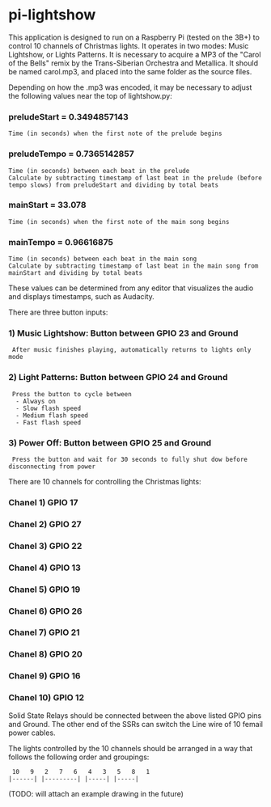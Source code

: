 # pi-lightshow

This application is designed to run on a Raspberry Pi (tested on the 3B+) to control 10 channels of Christmas lights.  It operates in two modes: Music Lightshow, or Lights Patterns.  It is necessary to acquire a MP3 of the "Carol of the Bells" remix by the Trans-Siberian Orchestra and Metallica.  It should be named carol.mp3, and placed into the same folder as the source files.

Depending on how the .mp3 was encoded, it may be necessary to adjust the following values near the top of lightshow.py:

### preludeStart = 0.3494857143
    Time (in seconds) when the first note of the prelude begins
### preludeTempo = 0.7365142857
    Time (in seconds) between each beat in the prelude
    Calculate by subtracting timestamp of last beat in the prelude (before tempo slows) from preludeStart and dividing by total beats
### mainStart = 33.078
    Time (in seconds) when the first note of the main song begins
### mainTempo = 0.96616875
    Time (in seconds) between each beat in the main song
    Calculate by subtracting timestamp of last beat in the main song from mainStart and dividing by total beats

These values can be determined from any editor that visualizes the audio and displays timestamps, such as Audacity.

There are three button inputs:

### 1) Music Lightshow: Button between GPIO 23 and Ground
     After music finishes playing, automatically returns to lights only mode
### 2) Light Patterns: Button between GPIO 24 and Ground
     Press the button to cycle between
      - Always on
      - Slow flash speed
      - Medium flash speed
      - Fast flash speed
### 3) Power Off: Button between GPIO 25 and Ground
     Press the button and wait for 30 seconds to fully shut dow before disconnecting from power

There are 10 channels for controlling the Christmas lights:

### Chanel 1) GPIO 17
### Chanel 2) GPIO 27
### Chanel 3) GPIO 22
### Chanel 4) GPIO 13
### Chanel 5) GPIO 19
### Chanel 6) GPIO 26
### Chanel 7) GPIO 21
### Chanel 8) GPIO 20
### Chanel 9) GPIO 16
### Chanel 10) GPIO 12

Solid State Relays should be connected between the above listed GPIO pins and Ground.  The other end of the SSRs can switch the Line wire of 10 femail power cables.

The lights controlled by the 10 channels should be arranged in a way that follows the following order and groupings:

     10   9   2   7   6   4   3   5   8   1
    |------| |---------| |-----| |-----|

(TODO: will attach an example drawing in the future)
